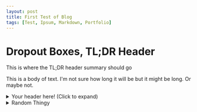 ```yaml
---
layout: post
title: First Test of Blog
tags: [Test, Ipsum, Markdown, Portfolio]
---
```


# Dropout Boxes, TL;DR Header

This is where the TL;DR header summary should go

This is a body of text. I'm not sure how long it will be but it might be long. Or maybe not.

<details>
<summary>Your header here! (Click to expand)</summary>
Your content here...</br>
(markup only where supported)</br>
more content here...</br>
</details>
    
    
  <details><summary>Random Thingy</summary>
Your content here...</br>
(markup only where supported)</br>
more content here...</br>
</details>
